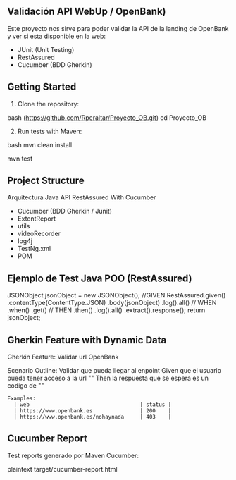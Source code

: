 ## Validación API WebUp / OpenBank)

Este proyecto nos sirve para poder validar la API de la landing de OpenBank y ver si esta disponible en la web:

- JUnit (Unit Testing)
- RestAssured 
- Cucumber (BDD Gherkin)

## Getting Started

1. Clone the repository:

bash
(https://github.com/Rperaltar/Proyecto_OB.git)
cd Proyecto_OB

2. Run tests with Maven:

bash
mvn clean install

mvn test

##  Project Structure

Arquitectura Java API RestAssured With Cucumber 
- Cucumber (BDD Gherkin / Junit)
- ExtentReport
- utils
- videoRecorder
- log4j
- TestNg.xml
- POM
  
##  Ejemplo de Test Java POO (RestAssured)

JSONObject jsonObject  = new JSONObject();
        //GIVEN
        RestAssured.given()
                .contentType(ContentType.JSON)
                .body(jsonObject)
                .log().all()
         // WHEN
                .when()
                .get()
         // THEN
                .then()
                .log().all()
                .extract().response();
        return jsonObject;

## Gherkin Feature with Dynamic Data

Gherkin
Feature: Validar url OpenBank

  Scenario Outline: Validar que pueda llegar al enpoint
    Given que el usuario pueda tener acceso a la url "<web>"
    Then la respuesta que se espera es un codigo de "<status>"

    Examples:
      | web                                   | status |
      | https://www.openbank.es               | 200    |
      | https://www.openbank.es/nohaynada     | 403    |


## Cucumber Report

Test reports generado por Maven Cucumber:

plaintext
target/cucumber-report.html


